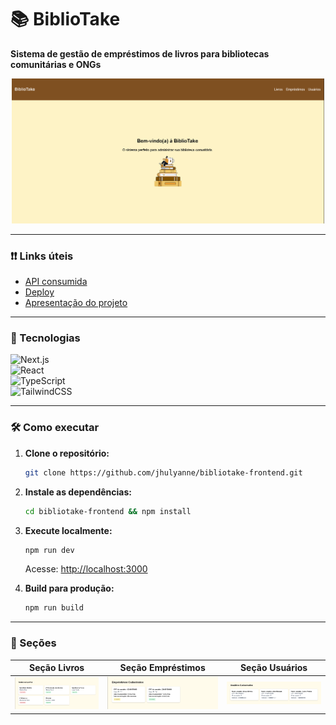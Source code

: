 # 📚 BiblioTake 

**Sistema de gestão de empréstimos de livros para bibliotecas comunitárias e ONGs**  

<div align="center">
  <img src="public/images/starting-point.png" alt="Screenshot da Landing Page" width="500">
</div>  

---

### ❗❗ Links úteis
- [API consumida](github.com/jhulyanne/bibliotake-api)
- [Deploy](bibliotake.vercel.app)
- [Apresentação do projeto]()

---

### 🚀 Tecnologias 
  ![Next.js](https://img.shields.io/badge/Next.js-15.3.4-black?logo=next.js)  
  ![React](https://img.shields.io/badge/React-19.0.0-blue?logo=react)  
  ![TypeScript](https://img.shields.io/badge/TypeScript-5.8.3-blue?logo=typescript)  
  ![TailwindCSS](https://img.shields.io/badge/TailwindCSS-4.1.11-06B6D4?logo=tailwind-css)  

---

### 🛠 Como executar  
1. **Clone o repositório:**  
   ```bash  
   git clone https://github.com/jhulyanne/bibliotake-frontend.git  
   ```  

2. **Instale as dependências:**  
   ```bash  
   cd bibliotake-frontend && npm install  
   ```  

3. **Execute localmente:**  
   ```bash  
   npm run dev  
   ```  
   Acesse: [http://localhost:3000](http://localhost:3000)  

4. **Build para produção:**  
   ```bash  
   npm run build  
   ```  
---

### 📸 Seções 
| Seção Livros | Seção Empréstimos | Seção Usuários |  
|--------------|-------------------|----------------|
| ![Books](public/images/books-section.png) | ![Loans](public/images/loans-section.png) | ![Users](public/images/users-section.png)
